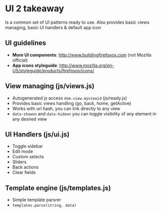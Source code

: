 # UI 2 takeaway
Is a common set of UI patterns ready to use. Also provides basic views managing, basic UI handlers & default app icon

## UI guidelines
* **More UI components**: http://www.buildingfirefoxos.com (not Mozilla official)
* **App icons styleguide**: http://www.mozilla.org/en-US/styleguide/products/firefoxos/icons/

## View managing (js/views.js)
* Autogenerated js access `dom.view.myviewid` (js/ready.js)
* Provides basic views handling (go, back, home, getActive)
* Works with url hash, you can link directly to any view
* `data-showon` and `data-hideon` you can toggle visibility of any element in any desired view

## UI Handlers (js/ui.js)
* Toggle sidebar
* Edit mode
* Custom selects
* Sliders
* Back actions
* Clear fields

## Template engine (js/templates.js)
* Simple template parsrer
* `templates.parse(string, data)`


